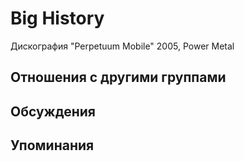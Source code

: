# Big History

Дискография
"Perpetuum Mobile" 2005, Power Metal

## Отношения с другими группами


## Обсуждения


## Упоминания

